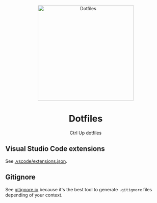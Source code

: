 <p align="center">
  <img
    width="300px"
    src="https://user-images.githubusercontent.com/26886259/155976134-6ca05f2d-1001-443b-ab5c-3fb77a555f7b.png"
    alt="Dotfiles" />
</p>

<h1 align="center">Dotfiles</h1>

<p align="center">Ctrl Up dotfiles</p>

## Visual Studio Code extensions

See [.vscode/extensions.json](.vscode/extensions.json).

## Gitignore

See [gitignore.io](https://gitignore.io/) because it's the best tool to generate `.gitignore` files depending of your context.
